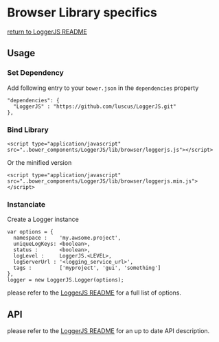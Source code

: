 # Browser Library specifics
[return to LoggerJS README](https://github.com/luscus/LoggerJS/blob/master/README.md)


## Usage

### Set Dependency

Add following entry to your `bower.json` in the `dependencies` property

    "dependencies": {
      "LoggerJS" : "https://github.com/luscus/LoggerJS.git"
    },


### Bind Library

    <script type="application/javascript" src="..bower_components/LoggerJS/lib/browser/loggerjs.js"></script>

Or the minified version

    <script type="application/javascript" src="..bower_components/LoggerJS/lib/browser/loggerjs.min.js"></script>

### Instanciate

Create a Logger instance

    var options = {
      namespace :    'my.awsome.project',
      uniqueLogKeys: <boolean>,
      status :       <boolean>,
      logLevel :     LoggerJS.<LEVEL>,
      logServerUrl : '<logging_service_url>',
      tags :         ['myproject', 'gui', 'something']
    },
    logger = new LoggerJS.Logger(options);

please refer to the [LoggerJS README](https://github.com/luscus/LoggerJS/blob/master/README.md#instanciation-options) for a full list of options.

## API

please refer to the [LoggerJS README](https://github.com/luscus/LoggerJS/blob/master/README.md#api) for an up to date API description.
